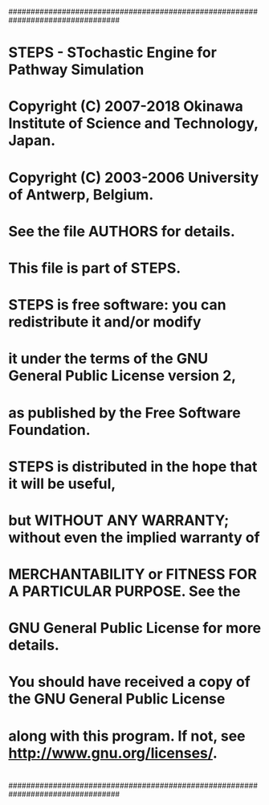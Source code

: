 #################################################################################
#
#    STEPS - STochastic Engine for Pathway Simulation
#    Copyright (C) 2007-2018 Okinawa Institute of Science and Technology, Japan.
#    Copyright (C) 2003-2006 University of Antwerp, Belgium.
#    
#    See the file AUTHORS for details.
#    This file is part of STEPS.
#    
#    STEPS is free software: you can redistribute it and/or modify
#    it under the terms of the GNU General Public License version 2,
#    as published by the Free Software Foundation.
#    
#    STEPS is distributed in the hope that it will be useful,
#    but WITHOUT ANY WARRANTY; without even the implied warranty of
#    MERCHANTABILITY or FITNESS FOR A PARTICULAR PURPOSE. See the
#    GNU General Public License for more details.
#    
#    You should have received a copy of the GNU General Public License
#    along with this program. If not, see <http://www.gnu.org/licenses/>.
#
#################################################################################   
